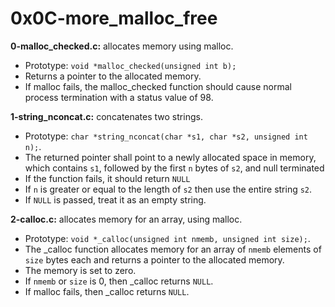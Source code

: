 # 0x0C-more_malloc_free

**0-malloc_checked.c:** allocates memory using malloc.

- Prototype: `void *malloc_checked(unsigned int b);`
- Returns a pointer to the allocated memory.
- If malloc fails, the malloc_checked function should cause normal process termination with a status value of 98.

**1-string_nconcat.c:** concatenates two strings.

- Prototype: `char *string_nconcat(char *s1, char *s2, unsigned int n);`.
- The returned pointer shall point to a newly allocated space in memory, which contains `s1`, followed by the first `n` bytes of `s2`, and null terminated
- If the function fails, it should return `NULL`
- If `n` is greater or equal to the length of `s2` then use the entire string `s2`.
- If `NULL` is passed, treat it as an empty string.

**2-calloc.c:** allocates memory for an array, using malloc.

- Prototype: `void *_calloc(unsigned int nmemb, unsigned int size);`.
- The _calloc function allocates memory for an array of `nmemb` elements of `size` bytes each and returns a pointer to the allocated memory.
- The memory is set to zero.
- If `nmemb` or `size` is 0, then _calloc returns `NULL`.
- If malloc fails, then _calloc returns `NULL`.

